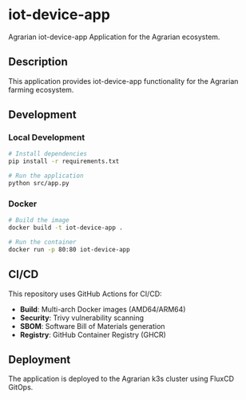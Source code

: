 # iot-device-app

Agrarian iot-device-app Application for the Agrarian ecosystem.

## Description

This application provides iot-device-app functionality for the Agrarian farming ecosystem.

## Development

### Local Development

```bash
# Install dependencies
pip install -r requirements.txt

# Run the application
python src/app.py
```

### Docker

```bash
# Build the image
docker build -t iot-device-app .

# Run the container
docker run -p 80:80 iot-device-app
```

## CI/CD

This repository uses GitHub Actions for CI/CD:

- **Build**: Multi-arch Docker images (AMD64/ARM64)
- **Security**: Trivy vulnerability scanning
- **SBOM**: Software Bill of Materials generation
- **Registry**: GitHub Container Registry (GHCR)

## Deployment

The application is deployed to the Agrarian k3s cluster using FluxCD GitOps.
